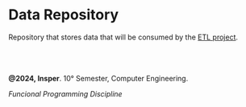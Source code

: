 # Data Repository

Repository that stores data that will be consumed by the [ETL project](https://github.com/leticiacb1/ETL-FunctionalProgramming).
<br/>
<br/>
<br/>
<br/>


**@2024, Insper**. 10° Semester, Computer Engineering.

_Funcional Programming Discipline_
